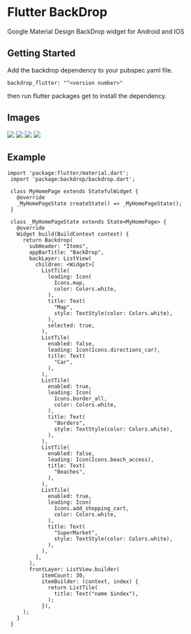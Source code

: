 # Flutter BackDrop

Google Material Design BackDrop widget for Android and IOS

## Getting Started

Add the backdrop dependency to your pubspec.yaml file.

`backdrop_flutter: "^<version number>"`

then run flutter packages get to install the dependency.

## Images 

![](asset/pic1.png)
![](asset/pic3.png)
![](asset/pic4.png)
![](asset/pic5.png)


## Example

```
import 'package:flutter/material.dart';
 import 'package:backdrop/backdrop.dart';
 
 class MyHomePage extends StatefulWidget {
   @override
   _MyHomePageState createState() => _MyHomePageState();
 }
 
 class _MyHomePageState extends State<MyHomePage> {
   @override
   Widget build(BuildContext context) {
     return Backdrop(
       subHeader: "Items",
       appBarTitle: "BackDrop",
       backLayer: ListView(
         children: <Widget>[
           ListTile(
             leading: Icon(
               Icons.map,
               color: Colors.white,
             ),
             title: Text(
               "Map",
               style: TextStyle(color: Colors.white),
             ),
             selected: true,
           ),
           ListTile(
             enabled: false,
             leading: Icon(Icons.directions_car),
             title: Text(
               "Car",
             ),
           ),
           ListTile(
             enabled: true,
             leading: Icon(
               Icons.border_all,
               color: Colors.white,
             ),
             title: Text(
               "Borders",
               style: TextStyle(color: Colors.white),
             ),
           ),
           ListTile(
             enabled: false,
             leading: Icon(Icons.beach_access),
             title: Text(
               "Beaches",
             ),
           ),
           ListTile(
             enabled: true,
             leading: Icon(
               Icons.add_shopping_cart,
               color: Colors.white,
             ),
             title: Text(
               "SuperMarket",
               style: TextStyle(color: Colors.white),
             ),
           ),
         ],
       ),
       frontLayer: ListView.builder(
           itemCount: 30,
           itemBuilder: (context, index) {
             return ListTile(
               title: Text("name $index"),
             );
           }),
     );
   }
 }
```
